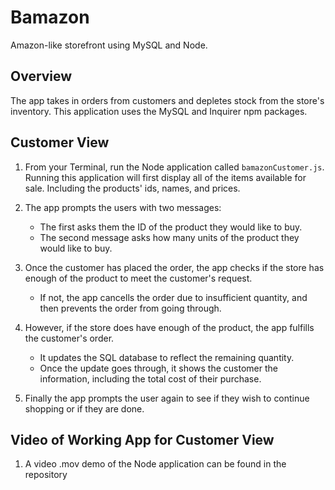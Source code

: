 # Bamazon
Amazon-like storefront using MySQL and Node.

## Overview

The app takes in orders from customers and depletes stock from the store's inventory.  This application uses the MySQL and Inquirer npm packages.

## Customer View

1. From your Terminal, run the Node application called `bamazonCustomer.js`. Running this application will first display all of the items available for sale. Including the products' ids, names, and prices.

2. The app prompts the users with two messages:

    * The first asks them the ID of the product they would like to buy.
    * The second message asks how many units of the product they would like to buy.

3. Once the customer has placed the order, the app checks if the store has enough of the product to meet the customer's request.

    * If not, the app cancells the order due to insufficient quantity, and then prevents the order from going through.

4. However, if the store does have enough of the product, the app fulfills the customer's order.
    * It updates the SQL database to reflect the remaining quantity.
    * Once the update goes through, it shows the customer the information, including the total cost of their purchase.
    
5. Finally the app prompts the user again to see if they wish to continue shopping or if they are done.


## Video of Working App for Customer View

1. A video .mov demo of the Node application can be found in the repository